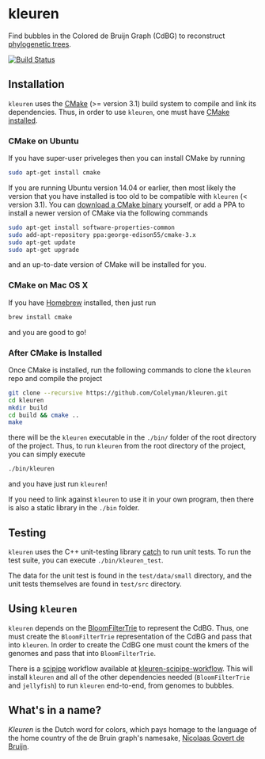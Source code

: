 # kleuren
Find bubbles in the Colored de Bruijn Graph (CdBG) to reconstruct [phylogenetic
trees](https://en.wikipedia.org/wiki/Phylogenetic_tree).

[![Build Status](https://travis-ci.org/Colelyman/kleuren.svg?branch=master)](https://travis-ci.org/Colelyman/kleuren)

## Installation

`kleuren` uses the [CMake](https://cmake.org/) (>= version 3.1) build system to
compile and link its dependencies. Thus, in order to use `kleuren`, one must
have [CMake installed](https://cmake.org/install/).

### CMake on Ubuntu

If you have super-user priveleges then you can install CMake by running
``` sh
sudo apt-get install cmake
```
If you are running Ubuntu version 14.04 or earlier, then most likely the version
that you have installed is too old to be compatible with `kleuren` (< version
3.1). You can [download a CMake binary](https://cmake.org/download/) yourself,
or add a PPA to install a newer version of CMake via the following commands

``` sh
sudo apt-get install software-properties-common
sudo add-apt-repository ppa:george-edison55/cmake-3.x
sudo apt-get update
sudo apt-get upgrade
```
and an up-to-date version of CMake will be installed for you.

### CMake on Mac OS X

If you have [Homebrew](https://brew.sh/) installed, then just run

``` sh
brew install cmake
```
and you are good to go!

### After CMake is Installed

Once CMake is installed, run the following commands to clone the `kleuren` repo
and compile the project
``` sh
git clone --recursive https://github.com/Colelyman/kleuren.git
cd kleuren
mkdir build
cd build && cmake ..
make
```
there will be the `kleuren` executable in the `./bin/` folder of the root
directory of the project. Thus, to run `kleuren` from the root directory of the
project, you can simply execute

``` sh
./bin/kleuren
```
and you have just run `kleuren`! 

If you need to link against `kleuren` to use it in your own program, then there
is also a static library in the `./bin` folder.

## Testing

`kleuren` uses the C++ unit-testing library
[catch](https://github.com/philsquared/Catch) to run unit tests. To run the test
suite, you can execute `./bin/kleuren_test`.

The data for the unit test is found in the `test/data/small` directory, and the
unit tests themselves are found in `test/src` directory.

## Using `kleuren`

`kleuren` depends on the
[BloomFilterTrie](https://github.com/GuilluameHolley/BloomFilterTrie) to represent
the CdBG. Thus, one must create the `BloomFilterTrie` representation of the CdBG
and pass that into `kleuren`. In order to create the CdBG one must count the
kmers of the genomes and pass that into `BloomFilterTrie`. 

There is a [scipipe](https://github.com/scipipe/scipipe) workflow available at
[kleuren-scipipe-workflow](https://github.com/Colelyman/kleuren-scipipe-workflow).
This will install `kleuren` and all of the other dependencies needed
(`BloomFilterTrie` and `jellyfish`) to run `kleuren` end-to-end, from genomes to
bubbles.

## What's in a name?

*Kleuren* is the Dutch word for colors, which pays homage to the language of the
home country of the de Bruin graph's namesake, [Nicolaas Govert de
Bruijn](https://en.wikipedia.org/wiki/Nicolaas_Govert_de_Bruijn).

